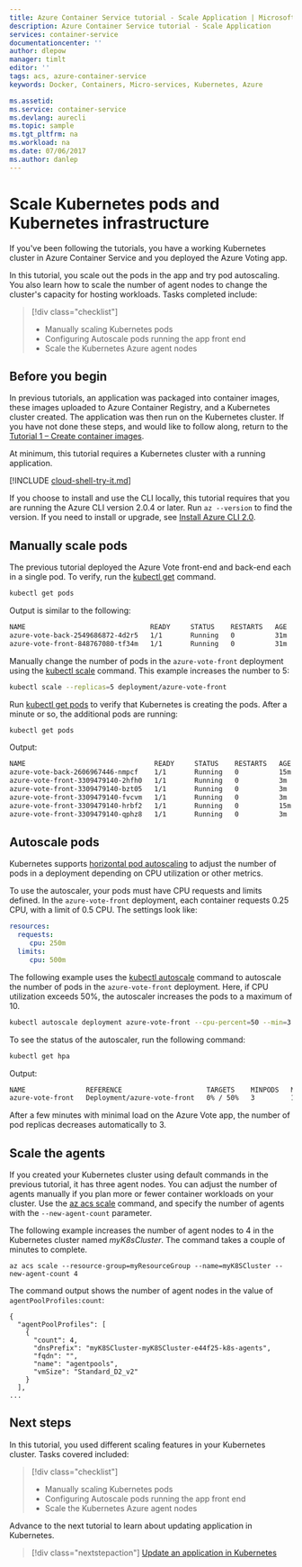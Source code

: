 ```yaml
---
title: Azure Container Service tutorial - Scale Application | Microsoft Docs
description: Azure Container Service tutorial - Scale Application
services: container-service
documentationcenter: ''
author: dlepow
manager: timlt
editor: ''
tags: acs, azure-container-service
keywords: Docker, Containers, Micro-services, Kubernetes, Azure

ms.assetid: 
ms.service: container-service
ms.devlang: aurecli
ms.topic: sample
ms.tgt_pltfrm: na
ms.workload: na
ms.date: 07/06/2017
ms.author: danlep
---
```


# Scale Kubernetes pods and Kubernetes infrastructure

If you've been following the tutorials, you have a working Kubernetes cluster in Azure Container Service and you deployed the Azure Voting app. 

In this tutorial, you scale out the pods in the app and try pod autoscaling. You also learn how to scale the number of agent nodes to change the cluster's capacity for hosting workloads. Tasks completed include:

> [!div class="checklist"]
> * Manually scaling Kubernetes pods
> * Configuring Autoscale pods running the app front end
> * Scale the Kubernetes Azure agent nodes

## Before you begin

In previous tutorials, an application was packaged into container images, these images uploaded to Azure Container Registry, and a Kubernetes cluster created. The application was then run on the Kubernetes cluster. If you have not done these steps, and would like to follow along, return to the [Tutorial 1 – Create container images](./container-service-tutorial-kubernetes-prepare-app.md). 

At minimum, this tutorial requires a Kubernetes cluster with a running application.

[!INCLUDE [cloud-shell-try-it.md](../../includes/cloud-shell-try-it.md)]

If you choose to install and use the CLI locally, this tutorial requires that you are running the Azure CLI version 2.0.4 or later. Run `az --version` to find the version. If you need to install or upgrade, see [Install Azure CLI 2.0]( /cli/azure/install-azure-cli). 

## Manually scale pods

The previous tutorial deployed the Azure Vote front-end and back-end each in a single pod. To verify, run the [kubectl get](https://kubernetes.io/docs/user-guide/kubectl/v1.6/#get) command.

```bash
kubectl get pods
```

Output is similar to the following:

```bash
NAME                               READY     STATUS    RESTARTS   AGE
azure-vote-back-2549686872-4d2r5   1/1       Running   0          31m
azure-vote-front-848767080-tf34m   1/1       Running   0          31m
```

Manually change the number of pods in the `azure-vote-front` deployment using the [kubectl scale](https://kubernetes.io/docs/user-guide/kubectl/v1.6/#scale) command. This example increases the number to 5:

```bash
kubectl scale --replicas=5 deployment/azure-vote-front
```

Run [kubectl get pods](https://kubernetes.io/docs/user-guide/kubectl/v1.6/#get) to verify that Kubernetes is creating the pods. After a minute or so, the additional pods are running:

```bash
kubectl get pods
```

Output:

```bash
NAME                                READY     STATUS    RESTARTS   AGE
azure-vote-back-2606967446-nmpcf    1/1       Running   0          15m
azure-vote-front-3309479140-2hfh0   1/1       Running   0          3m
azure-vote-front-3309479140-bzt05   1/1       Running   0          3m
azure-vote-front-3309479140-fvcvm   1/1       Running   0          3m
azure-vote-front-3309479140-hrbf2   1/1       Running   0          15m
azure-vote-front-3309479140-qphz8   1/1       Running   0          3m
```

## Autoscale pods

Kubernetes supports [horizontal pod autoscaling](https://kubernetes.io/docs/tasks/run-application/horizontal-pod-autoscale/) to adjust the number of pods in a deployment depending on CPU utilization or other metrics. 

To use the autoscaler, your pods must have CPU requests and limits defined. In the `azure-vote-front` deployment, each container requests 0.25 CPU, with a limit of 0.5 CPU. The settings look like:

```YAML
resources:
  requests:
     cpu: 250m
  limits:
     cpu: 500m
```

The following example uses the [kubectl autoscale](https://kubernetes.io/docs/user-guide/kubectl/v1.6/#autoscale) command to autoscale the number of pods in the `azure-vote-front` deployment. Here, if CPU utilization exceeds 50%, the autoscaler increases the pods to a maximum of 10.


```bash
kubectl autoscale deployment azure-vote-front --cpu-percent=50 --min=3 --max=10
```

To see the status of the autoscaler, run the following command:

```bash
kubectl get hpa
```

Output:

```bash
NAME               REFERENCE                     TARGETS    MINPODS   MAXPODS   REPLICAS   AGE
azure-vote-front   Deployment/azure-vote-front   0% / 50%   3         10        3          2m
```

After a few minutes with minimal load on the Azure Vote app, the number of pod replicas decreases automatically to 3.

## Scale the agents

If you created your Kubernetes cluster using default commands in the previous tutorial, it has three agent nodes. You can adjust the number of agents manually if you plan more or fewer container workloads on your cluster. Use the [az acs scale](/cli/azure/acs#scale) command, and specify the number of agents with the `--new-agent-count` parameter.

The following example increases the number of agent nodes to 4 in the Kubernetes cluster named *myK8sCluster*. The command takes a couple of minutes to complete.

```azurecli-interactive
az acs scale --resource-group=myResourceGroup --name=myK8SCluster --new-agent-count 4
```

The command output shows the number of agent nodes in the value of `agentPoolProfiles:count`:

```azurecli
{
  "agentPoolProfiles": [
    {
      "count": 4,
      "dnsPrefix": "myK8SCluster-myK8SCluster-e44f25-k8s-agents",
      "fqdn": "",
      "name": "agentpools",
      "vmSize": "Standard_D2_v2"
    }
  ],
...

```

## Next steps

In this tutorial, you used different scaling features in your Kubernetes cluster. Tasks covered included:

> [!div class="checklist"]
> * Manually scaling Kubernetes pods
> * Configuring Autoscale pods running the app front end
> * Scale the Kubernetes Azure agent nodes

Advance to the next tutorial to learn about updating application in Kubernetes.

> [!div class="nextstepaction"]
> [Update an application in Kubernetes](kubernetes/container-service-tutorial-kubernetes-app-update.md)

